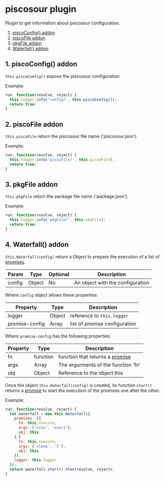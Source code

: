 # piscosour plugin

Plugin to get information about piscosour configuration.

1. [piscoConfig() addon](#piscoConfig)
1. [piscoFile addon](#piscoFile)
1. [pkgFile addon](#pkgFile)
1. [Waterfall() addon](#Waterfall)

## <a name="piscoConfig"></a>1. piscoConfig() addon

`this.piscoConfig()` expose the piscosour configuration.

Example:

```javascript
run: function(resolve, reject) {
  this.logger.info('config?', this.piscoConfig());
  return true;
}
```

## <a name="piscoFile"></a>2. piscoFile addon

`this.piscoFile` return the piscosour file name ('piscosour.json').

Example:

```javascript
run: function(resolve, reject) {
  this.logger.info('piscoFile?', this.piscoFile);
  return true;
}
```

## <a name="pkgFile"></a>3. pkgFile addon

`this.pkgFile` return the package file name ('package.json').

Example:

```javascript
run: function(resolve, reject) {
  this.logger.info('pkgFile?', this.pkgFile);
  return true;
}
```

## <a name="Waterfall"></a>4. Waterfall() addon

`this.Waterfall(config)` return a Object to prepare the execution of a list of [promises](https://developer.mozilla.org/en-US/docs/Web/JavaScript/Reference/Global_Objects/Promise).

| Param | Type | Optional | Description |
| --- | --- | --- | --- |
| config | Object | No | An object with the configuration |

Where `config` object allows these properties:

| Property | Type | Description |
| --- | --- | --- |
| logger | Object | reference to `this.logger` |
| promise-config | Array | list of promise configuration |

Where `promise-config` has the following properties:

| Property | Type | Description |
| --- | --- | --- |
| fn | function | function that returns a [promise](https://developer.mozilla.org/en-US/docs/Web/JavaScript/Reference/Global_Objects/Promise) |
| args | Array | The argurments of the function 'fn' |
| obj | Object | Reference to the object this |

Once the object `this.Waterfall(config)` is created, its function `start()` returns a [promise](https://developer.mozilla.org/en-US/docs/Web/JavaScript/Reference/Global_Objects/Promise) to start the execution of the promises one after the other.

Example:

```javascript
run: function(resolve, reject) {
  let waterfall = new this.Waterfall({
    promises: [{
      fn: this.execute,
      args: ['echo', 'exec1'],
      obj: this
    },{
      fn: this.execute,
      args: ['sleep', '5'],
      obj: this
    }],
    logger: this.logger
  });
  return waterfall.start().then(resolve, reject);
}
```
